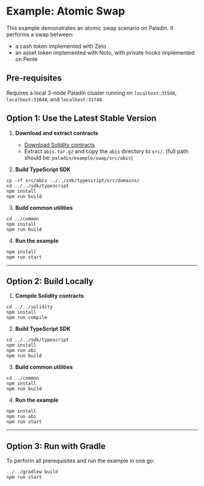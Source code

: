 # Example: Atomic Swap

This example demonstrates an atomic swap scenario on Paladin. It performs a swap between:

- a cash token implemented with Zeto
- an asset token implemented with Noto, with private hooks implemented on Pente

## Pre-requisites

Requires a local 3-node Paladin cluster running on `localhost:31548`, `localhost:31648`, and `localhost:31748`.

## Option 1: Use the Latest Stable Version

1. **Download and extract contracts**

   - [Download Solidity contracts](https://github.com/LF-Decentralized-Trust-labs/paladin/releases/latest/download/abis.tar.gz)
   - Extract `abis.tar.gz` and copy the `abis` directory to `src/`. (full path should be: `paladin/example/swap/src/abis`)

2. **Build TypeScript SDK**

```shell
cp -rf src/abis ../../sdk/typescript/src/domains/
cd ../../sdk/typescript
npm install
npm run build
```

3. **Build common utilities**

```shell
cd ../common
npm install
npm run build
```

4. **Run the example**

```shell
npm install
npm run start
```

---

## Option 2: Build Locally

1. **Compile Solidity contracts**

```shell
cd ../../solidity
npm install
npm run compile
```

2. **Build TypeScript SDK**

```shell
cd ../../sdk/typescript
npm install
npm run abi
npm run build
```

3. **Build common utilities**

```shell
cd ../common
npm install
npm run build
```

4. **Run the example**

```shell
npm install
npm run abi
npm run start
```

---

## Option 3: Run with Gradle

To perform all prerequisites and run the example in one go:

```shell
../../gradlew build
npm run start
```
